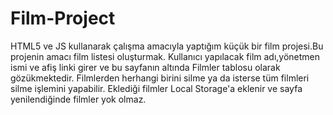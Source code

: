 # Film-Project
HTML5 ve JS kullanarak çalışma amacıyla yaptığım küçük bir film projesi.Bu projenin amacı film listesi oluşturmak. Kullanıcı yapılacak film adı,yönetmen ismi ve afiş linki girer ve bu sayfanın altında Filmler tablosu olarak gözükmektedir. Filmlerden herhangi birini silme ya da isterse tüm filmleri silme işlemini yapabilir. Eklediği filmler Local Storage'a eklenir ve sayfa yenilendiğinde filmler yok olmaz.
